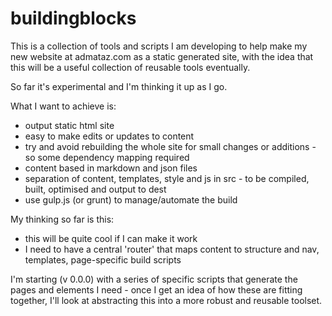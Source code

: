 buildingblocks
==============

This is a collection of tools and scripts I am developing to help make my new website at admataz.com as a static generated 
site, with the idea that this will be a useful collection of reusable tools eventually.

So far it's experimental and I'm thinking it up as I go. 

What I want to achieve is:

- output static html site
- easy to make edits or updates to content
- try and avoid rebuilding the whole site for small changes or additions - so some dependency mapping required
- content based in markdown and json files
- separation of content, templates, style and js in src - to be compiled, built, optimised and output to dest
- use gulp.js (or grunt) to manage/automate the build


My thinking so far is this:

- this will be quite cool if I can make it work
- I need to have a central 'router' that maps content to structure and nav, templates, page-specific build scripts


I'm starting (v 0.0.0) with a series of specific scripts that generate the pages and elements I need - once I get an idea
of how these are fitting together, I'll look at abstracting this into a more robust and reusable toolset.



